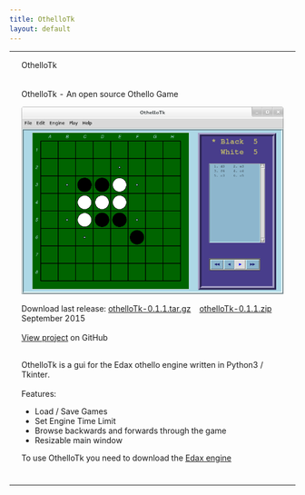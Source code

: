 ```yaml
---
title: OthelloTk
layout: default
---
```


<table class="content">
    <tbody>
        <tr>
            <td class="navtop_left"></td>
            <td class="navtop_mid">
                <p style="float: left;">OthelloTk</p>
            </td>
            <td class="navtop_right"></td>
        </tr>
        <tr>
            <td class="navmid_left"></td>
            <td id="contentId" class="content_mid">
                <p class="header">OthelloTk - An open source Othello Game</p>        	    	    
	            <p class="centeredImage">
                    <img src="/images/Screenshot-othellotk-big.png" alt="othellotk screenshot" />
                </p>
                <p class="maintext">
	                Download last release: <a href="https://github.com/johncheetham/othelloTk/archive/v0.1.1.tar.gz">othelloTk-0.1.1.tar.gz</a> &nbsp;&nbsp;
                                   <a href="https://github.com/johncheetham/othelloTk/archive/v0.1.1.zip">othelloTk-0.1.1.zip</a> &nbsp;&nbsp;
                                   September 2015 <br /><br />                  
                    <a href='https://github.com/johncheetham/othelloTk'>View project</a> on GitHub<br /><br /> 
                </p>
                <p class="maintext">	    
	                OthelloTk is a gui for the Edax othello engine written in Python3 / Tkinter. <br /><br />
                    Features:
                </p>
                <ul class="bullets">            
                    <li> Load / Save Games</li>
                    <li> Set Engine Time Limit</li>
                    <li> Browse backwards and forwards through the game</li>
                    <li> Resizable main window</li>          
                </ul>               
                <p class="maintext"> 
                    To use OthelloTk you need to download the <a href='https://github.com/abulmo/edax-reversi'>Edax engine</a><br /><br />
                </p>         
            </td>
            <td class="navmid_right"></td>
        </tr>
        <tr>
            <td class="navbot_left"></td>
            <td class="navbot_mid"></td>
            <td class="navbot_right"></td>
        </tr>
    </tbody>
</table>

